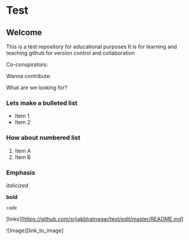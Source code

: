 # Test
## Welcome 
This is a test repository for educational purposes
It is for learning and teaching github for version control and collaboration

Co-conspirators: 

Wanna contribute: 


What are we looking for?

### Lets make a bulleted list
- Item 1
- Item 2

### How about numbered list
1. Item A
2. Item B

### Emphasis
_italicized_

__bold__

`code`

[links][https://github.com/srijakbhatnagar/test/edit/master/README.md]

![Image][link_to_image]
